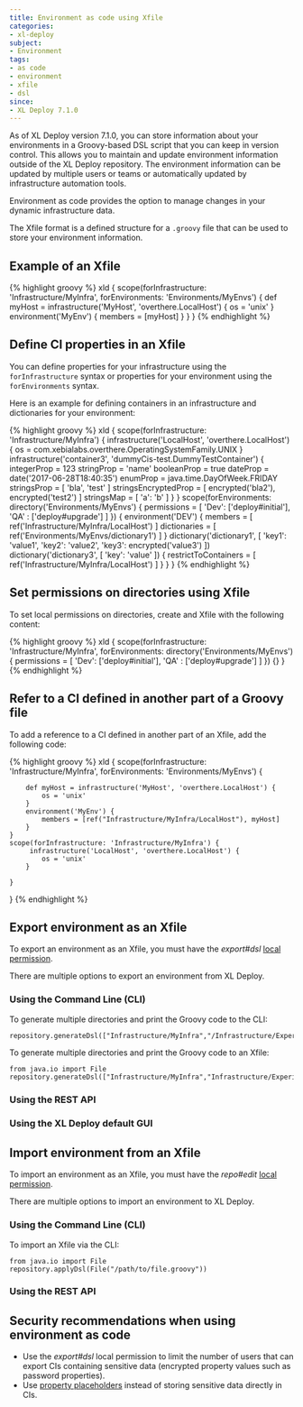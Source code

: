 ```yaml
---
title: Environment as code using Xfile
categories:
- xl-deploy
subject:
- Environment
tags:
- as code
- environment
- xfile
- dsl
since:
- XL Deploy 7.1.0
---
```


As of XL Deploy version 7.1.0, you can store information about your environments in a Groovy-based DSL script that you can keep in version control. This allows you to maintain and update environment information outside of the XL Deploy repository. The environment information can be updated by multiple users or teams or automatically updated by infrastructure automation tools.

Environment as code provides the option to manage changes in your dynamic infrastructure data.

The Xfile format is a defined structure for a `.groovy` file that can be used to store your environment information.

## Example of an Xfile

{% highlight groovy %}
xld {
  scope(forInfrastructure: 'Infrastructure/MyInfra', forEnvironments: 'Environments/MyEnvs') {
    def myHost = infrastructure('MyHost', 'overthere.LocalHost') {
      os = 'unix'
    }
    environment('MyEnv') {
      members = [myHost]
    }
  }
}
{% endhighlight %}

## Define CI properties in an Xfile

You can define properties for your infrastructure using the `forInfrastructure` syntax or properties for your environment using the `forEnvironments` syntax.

Here is an example for defining containers in an infrastructure and dictionaries for your environment:

{% highlight groovy %}
xld {
  scope(forInfrastructure: 'Infrastructure/MyInfra') {
    infrastructure('LocalHost', 'overthere.LocalHost') {
      os = com.xebialabs.overthere.OperatingSystemFamily.UNIX
    }
    infrastructure('container3', 'dummyCis-test.DummyTestContainer') {
      integerProp = 123
      stringProp = 'name'
      booleanProp = true
      dateProp = date('2017-06-28T18:40:35')
      enumProp = java.time.DayOfWeek.FRIDAY
      stringsProp = [
        'bla',
        'test'
      ]
      stringsEncryptedProp = [
        encrypted('bla2'),
        encrypted('test2')
      ]
      stringsMap = [
        'a': 'b'
      ]
    }
  }
  scope(forEnvironments: directory('Environments/MyEnvs') {
    permissions = [
        'Dev': ['deploy#initial'],
        'QA' : ['deploy#upgrade']
    ]
  }) {
    environment('DEV') {
      members = [
        ref('Infrastructure/MyInfra/LocalHost')
      ]
      dictionaries = [
        ref('Environments/MyEnvs/dictionary1')
      ]
    }
    dictionary('dictionary1', [
      'key1': 'value1',
      'key2': 'value2',
      'key3': encrypted('value3')
    ])
    dictionary('dictionary3', [
      'key': 'value'
    ]) {
      restrictToContainers = [
        ref('Infrastructure/MyInfra/LocalHost')
      ]
    }
  }
}
{% endhighlight %}

## Set permissions on directories using Xfile

To set local permissions on directories, create and Xfile with the following content:

{% highlight groovy %}
xld {
    scope(forInfrastructure: 'Infrastructure/MyInfra', forEnvironments: directory('Environments/MyEnvs') {
        permissions = [
            'Dev': ['deploy#initial'],
            'QA' : ['deploy#upgrade']
        ]
    }) {}
}
{% endhighlight %}

## Refer to a CI defined in another part of a Groovy file

To add a reference to a CI defined in another part of an Xfile, add the following code:

{% highlight groovy %}
xld {
    scope(forInfrastructure: 'Infrastructure/MyInfra', forEnvironments: 'Environments/MyEnvs') {

        def myHost = infrastructure('MyHost', 'overthere.LocalHost') {
            os = 'unix'
        }
        environment('MyEnv') {
            members = [ref("Infrastructure/MyInfra/LocalHost"), myHost]
        }
    }
    scope(forInfrastructure: 'Infrastructure/MyInfra') {
         infrastructure('LocalHost', 'overthere.LocalHost') {
            os = 'unix'
        }

    }

}
{% endhighlight %}

## Export environment as an Xfile

To export an environment as an Xfile, you must have the *export#dsl* [local permission](/xl-deploy/concept/roles-and-permissions-in-xl-deploy.html).

There are multiple options to export an environment from XL Deploy.

### Using the Command Line (CLI)

To generate multiple directories and print the Groovy code to the CLI:

    repository.generateDsl(["Infrastructure/MyInfra","/Infrastructure/Experimental"])

To generate multiple directories and print the Groovy code to an Xfile:

    from java.io import File
    repository.generateDsl(["Infrastructure/MyInfra","Infrastructure/Experimental"],File("/path/to/file.groovy"))

### Using the REST API

### Using the XL Deploy default GUI

## Import environment from an Xfile

To import an environment as an Xfile, you must have the *repo#edit* [local permission](/xl-deploy/concept/roles-and-permissions-in-xl-deploy.html).

There are multiple options to import an environment to XL Deploy.

### Using the Command Line (CLI)

To import an Xfile via the CLI:

    from java.io import File
    repository.applyDsl(File("/path/to/file.groovy"))

### Using the REST API

## Security recommendations when using environment as code

* Use the *export#dsl* local permission to limit the number of users that can export CIs containing sensitive data (encrypted property values such as password properties).
* Use [property placeholders](/xl-deploy/how-to/using-placeholders-in-xl-deploy.html#property-placeholders) instead of storing sensitive data directly in CIs.
